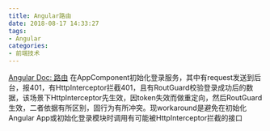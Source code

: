 ```yaml
---
title: Angular路由
date: 2018-08-17 14:33:27
tags:
- Angular
categories: 
- 前端技术
---
```

[Angular Doc: 路由](https://angular.cn/guide/routing-overview)
在AppComponent初始化登录服务，其中有request发送到后台，报401，有HttpInterceptor拦截401，且有RoutGuard校验登录成功后的数据，该场景下HttpInterceptor先生效，因token失效而做重定向，然后RoutGuard生效，二者依据有所区别，固行为有所冲突。现workaround是避免在初始化Angular App或初始化登录模块时调用有可能被HttpInterceptor拦截的接口
